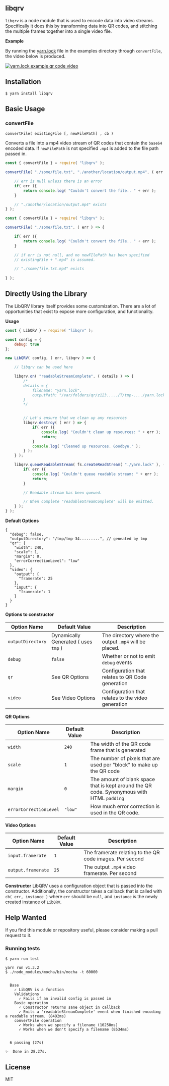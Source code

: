 ## libqrv

`libqrv` is a node module that is used to encode data into video streams. Specifically it does this by transforming data into QR codes, and stitching the multiple frames together into a single video file.

**Example**

By running the [yarn.lock](https://github.com/robertkeizer/libqrv/blob/master/examples/yarn.lock) file in the examples directory through `convertFile`, the video below is produced.

[![yarn.lock example qr code video](examples/yarn.lock-libqrv.png)](https://www.youtube.com/watch?v=la1eIuuQZ7M)

## Installation

```
$ yarn install libqrv
```

## Basic Usage

### convertFile
`convertFile( existingFile [, newFilePath] , cb )`

Converts a file into a mp4 video stream of QR codes that contain the `base64` encoded data. If `newFilePath` is not specified `.mp4` is added to the file path passed in.

```js
const { convertFile } = require( "libqrv" );

convertFile( "./some/file.txt", "./another/location/output.mp4", ( err ) => {

	// err is null unless there is an error
	if( err ){
		return console.log( "Couldn't convert the file.. " + err );
	}

	// "./another/location/output.mp4" exists
} );
```

```js
const { convertFile } = require( "libqrv" );

convertFile( "./some/file.txt", ( err ) => {

	if( err ){
		return console.log( "Couldn't convert the file.. " + err );
	}

	// if err is not null, and no newFIlePath has been specified
	// existingFile + ".mp4" is assumed.

	// "./some/file.txt.mp4" exists
	
} );
```


## Directly Using the Library

The LibQRV library itself provides some customization. There are a lot of opportunities that exist to expose more configuration, and functionality.

**Usage**
```js
const { LibQRV } = require( "libqrv" );

const config = {
	debug: true
};

new LibQRV( config, ( err, libqrv ) => {

	// libqrv can be used here

	libqrv.on( "readableStreamComplete", ( details ) => {
		/*
		details = {
			filename: "yarn.lock",
			outputPath: "/var/folders/qr/z123...../T/tmp-..../yarn.lock.mp4"
		}
		*/


		// Let's ensure that we clean up any resources
		libqrv.destroy( ( err ) => {
			if( err ){
				console.log( "Couldn't clean up resources: " + err );
				return;
			}
			console.log( "Cleaned up resources. Goodbye." );
		} );
	} );

	libqrv.queueReadableStream( fs.createReadStream( "./yarn.lock" ), ( err ) => {
		if( err ){
			console.log( "Couldn't queue readable stream: " + err );
			return;
		}

		// Readable stream has been queued.

		// When complete "readableStreamComplete" will be emitted.
	} );
} );
```

**Default Options**
```
{
  "debug": false,
  "outputDirectory": "/tmp/tmp-34.........", // geneated by tmp
  "qr": {
    "width": 240,
    "scale": 1,
    "margin": 0,
    "errorCorrectionLevel": "low"
  },
  "video": {
    "output": {
      "framerate": 25
    },
    "input": {
      "framerate": 1
    }
  }
}
```

**Options to constructor**

| Option Name | Default Value | Description |
| ------------------ | ------------- | ----------- |
| `outputDirectory` | Dynamically Generated ( uses `tmp` ) | The directory where the output `.mp4` will be placed. |
| `debug` | `false` | Whether or not to emit `debug` events |
| `qr` | See QR Options | Configuration that relates to QR Code generation |
| `video` | See Video Options | Configuration that relates to the video generation |

**QR Options**

| Option Name | Default Value | Description |
| ------------------ | ------------- | ----------- |
| `width` | `240` | The width of the QR code frame that is generated |
| `scale` | `1` | The number of pixels that are used per "block" to make up the QR code |
| `margin` | `0` | The amount of blank space that is kept around the QR code. Synonymous with HTML `padding` |
| `errorCorrectionLevel` | `"low"` | How much error correction is used in the QR code. |

**Video Options**

| Option Name | Default Value | Description |
| ------------------ | ------------- | ----------- |
| `input.framerate` | `1` | The framerate relating to the QR code images. Per second |
| `output.framerate` | `25` | The output `.mp4` video framerate. Per second |


**Constructor**
LibQRV uses a configuration object that is passed into the constructor. Additionally, the constructor takes a callback that is called with `cb( err, instance )` where `err` should be `null`, and `instance` is the newly created instance of `LibQRV`. 

## Help Wanted

If you find this module or repository useful, please consider making a pull request to it.

### Running tests
```
$ yarn run test

yarn run v1.3.2
$ ./node_modules/mocha/bin/mocha -t 60000


  Base
    ✓ LibQRV is a function
    Validations
      ✓ Fails if an invalid config is passed in
    Basic operation
      ✓ Constructor returns sane object in callback
      ✓ Emits a 'readableStreamComplete' event when finished encoding a readable stream. (8492ms)
    convertFile operation
      ✓ Works when we specify a filename (10250ms)
      ✓ Works when we don't specify a filename (8534ms)


  6 passing (27s)

✨  Done in 28.27s.
```

## License
MIT
